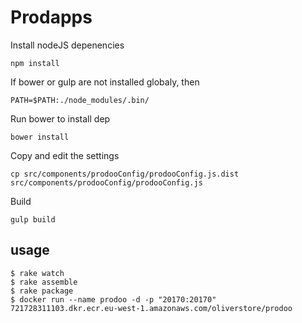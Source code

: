 Prodapps
=========


Install nodeJS depenencies

	npm install

If bower or gulp are not installed globaly, then 

	PATH=$PATH:./node_modules/.bin/

Run bower to install dep

	bower install

Copy and edit the settings

	cp src/components/prodooConfig/prodooConfig.js.dist src/components/prodooConfig/prodooConfig.js

Build

	gulp build

## usage

    $ rake watch
    $ rake assemble
    $ rake package
    $ docker run --name prodoo -d -p "20170:20170" 721728311103.dkr.ecr.eu-west-1.amazonaws.com/oliverstore/prodoo